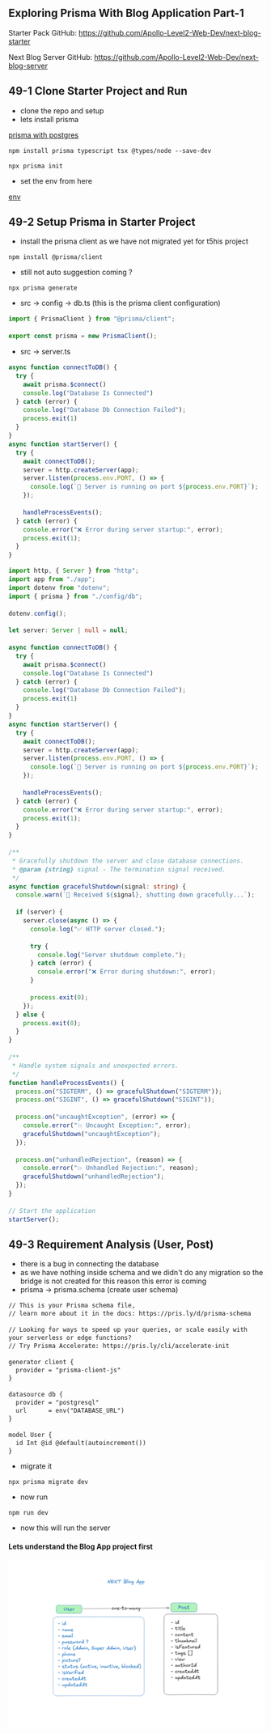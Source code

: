 ## Exploring Prisma With Blog Application Part-1

Starter Pack GitHub: https://github.com/Apollo-Level2-Web-Dev/next-blog-starter

Next Blog Server GitHub: https://github.com/Apollo-Level2-Web-Dev/next-blog-server

## 49-1 Clone Starter Project and Run
- clone the repo and setup
- lets install prisma

[prisma with postgres](https://www.prisma.io/docs/getting-started/setup-prisma/start-from-scratch/relational-databases-typescript-prismaPostgres)

```
npm install prisma typescript tsx @types/node --save-dev

```

```
npx prisma init
```

- set the env from here 

[env](https://www.prisma.io/docs/getting-started/setup-prisma/start-from-scratch/relational-databases/connect-your-database-typescript-postgresql)

## 49-2 Setup Prisma in Starter Project
- install the prisma client as we have not migrated yet for t5his project 

```
npm install @prisma/client
```
- still not auto suggestion coming ? 

```
npx prisma generate
```
- src -> config -> db.ts (this is the prisma client configuration)

```ts 
import { PrismaClient } from "@prisma/client";

export const prisma = new PrismaClient();


```
- src -> server.ts 

```ts 
async function connectToDB() {
  try {
    await prisma.$connect()
    console.log("Database Is Connected")
  } catch (error) {
    console.log("Database Db Connection Failed");
    process.exit(1)
  }
}
async function startServer() {
  try {
    await connectToDB();
    server = http.createServer(app);
    server.listen(process.env.PORT, () => {
      console.log(`🚀 Server is running on port ${process.env.PORT}`);
    });

    handleProcessEvents();
  } catch (error) {
    console.error("❌ Error during server startup:", error);
    process.exit(1);
  }
}
```

```ts 
import http, { Server } from "http";
import app from "./app";
import dotenv from "dotenv";
import { prisma } from "./config/db";

dotenv.config();

let server: Server | null = null;

async function connectToDB() {
  try {
    await prisma.$connect()
    console.log("Database Is Connected")
  } catch (error) {
    console.log("Database Db Connection Failed");
    process.exit(1)
  }
}
async function startServer() {
  try {
    await connectToDB();
    server = http.createServer(app);
    server.listen(process.env.PORT, () => {
      console.log(`🚀 Server is running on port ${process.env.PORT}`);
    });

    handleProcessEvents();
  } catch (error) {
    console.error("❌ Error during server startup:", error);
    process.exit(1);
  }
}

/**
 * Gracefully shutdown the server and close database connections.
 * @param {string} signal - The termination signal received.
 */
async function gracefulShutdown(signal: string) {
  console.warn(`🔄 Received ${signal}, shutting down gracefully...`);

  if (server) {
    server.close(async () => {
      console.log("✅ HTTP server closed.");

      try {
        console.log("Server shutdown complete.");
      } catch (error) {
        console.error("❌ Error during shutdown:", error);
      }

      process.exit(0);
    });
  } else {
    process.exit(0);
  }
}

/**
 * Handle system signals and unexpected errors.
 */
function handleProcessEvents() {
  process.on("SIGTERM", () => gracefulShutdown("SIGTERM"));
  process.on("SIGINT", () => gracefulShutdown("SIGINT"));

  process.on("uncaughtException", (error) => {
    console.error("💥 Uncaught Exception:", error);
    gracefulShutdown("uncaughtException");
  });

  process.on("unhandledRejection", (reason) => {
    console.error("💥 Unhandled Rejection:", reason);
    gracefulShutdown("unhandledRejection");
  });
}

// Start the application
startServer();

```

## 49-3 Requirement Analysis (User, Post)
- there is a bug in connecting the database 
- as we have nothing inside schema and we didn't do any migration so the bridge is not created for this reason this error is coming  
- prisma -> prisma.schema (create user schema)

```prisma 
// This is your Prisma schema file,
// learn more about it in the docs: https://pris.ly/d/prisma-schema

// Looking for ways to speed up your queries, or scale easily with your serverless or edge functions?
// Try Prisma Accelerate: https://pris.ly/cli/accelerate-init

generator client {
  provider = "prisma-client-js"
}

datasource db {
  provider = "postgresql"
  url      = env("DATABASE_URL")
}

model User {
  id Int @id @default(autoincrement())
}
```
- migrate it 

```
npx prisma migrate dev
```
- now run 

```
npm run dev
```
- now this will run the server 

#### Lets understand the Blog App project first 

![alt text](image.png)